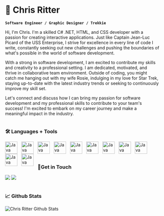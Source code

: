 # 🖖 Chris Ritter

**`Software Engineer / Graphic Designer / Trekkie`**

Hi, I'm Chris. I'm a skilled C# .NET, HTML, and CSS developer with a passion for creating interactive applications. Just like Captain Jean-Luc Picard of the USS Enterprise, I strive for excellence in every line of code I write, constantly seeking out new challenges and pushing the boundaries of what's possible in the world of software development.

With a strong in software development, I am excited to contribute my skills and creativity to a professional setting. I am dedicated, motivated, and thrive in collaborative team environment. Outside of coding, you might catch me hanging out with my wife Rosie, indulging in my love for Star Trek, staying up-to-date with the latest industry trends or seeking to continuously improve my skill set.

Let's connect and discuss how I can bring my passion for software development and my professional skills to contribute to your team's success! I'm excited to embark on my career journey and make a meaningful impact in the industry.

#
### 🛠️ Languages + Tools

<img align="left" alt="Java" width="40px" style="padding-right:10px;" src="https://cdn.jsdelivr.net/gh/devicons/devicon/icons/csharp/csharp-plain.svg"/>
<img align="left" alt="Java" width="40px" style="padding-right:10px;" src="https://cdn.jsdelivr.net/gh/devicons/devicon/icons/dot-net/dot-net-plain.svg"/>
<img align="left" alt="Java" width="40px" style="padding-right:10px;" src="https://cdn.jsdelivr.net/gh/devicons/devicon/icons/html5/html5-plain-wordmark.svg"/>
<img align="left" alt="Java" width="40px" style="padding-right:10px;" src="https://cdn.jsdelivr.net/gh/devicons/devicon/icons/css3/css3-plain-wordmark.svg"/>
<img align="left" alt="Java" width="40px" style="padding-right:10px;" src="https://cdn.jsdelivr.net/gh/devicons/devicon/icons/java/java-plain.svg"/>
<img align="left" alt="Java" width="40px" style="padding-right:10px;" src="https://cdn.jsdelivr.net/gh/devicons/devicon/icons/github/github-original-wordmark.svg"/>
<img align="left" alt="Java" width="40px" style="padding-right:10px;" src="https://cdn.jsdelivr.net/gh/devicons/devicon/icons/visualstudio/visualstudio-plain.svg"/>
<img align="left" alt="Java" width="40px" style="padding-right:10px;" src="https://cdn.jsdelivr.net/gh/devicons/devicon/icons/vscode/vscode-original.svg"/>
<img align="left" alt="Java" width="40px" style="padding-right:10px;" src="https://cdn.jsdelivr.net/gh/devicons/devicon/icons/windows8/windows8-original.svg"/>
<img align="left" alt="Java" width="40px" style="padding-right:10px;" src="https://cdn.jsdelivr.net/gh/devicons/devicon/icons/intellij/intellij-original.svg"/><img align="left" alt="Java" width="40px" style="padding-right:10px;" src="https://cdn.jsdelivr.net/gh/devicons/devicon/icons/figma/figma-original.svg"/>

<br><br>

#

### 💬Get in Touch

[<img src="https://custom-icon-badges.demolab.com/badge/-@chrisritterdev-blue?style=for-the-badge&logo=twitter&logoColor=white"/>](https://www.twitter.com/chrisritterdev)  [<img src="https://custom-icon-badges.demolab.com/badge/-LinkedIn Profile-royalblue?style=for-the-badge&logo=linkedin&logoColor=white"/>](https://www.linkedin.com/in/chriswritter/)

#

### 📈 Github Stats

![Chris Ritter Github Stats](https://github-readme-stats.vercel.app/api?username=chriritt&show_icons=true&theme=cobalt2) 
